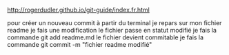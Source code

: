 http://rogerdudler.github.io/git-guide/index.fr.html

pour créer un nouveau commit à partir du terminal
je repars sur mon fichier readme
je fais une modification
le fichier passe en statut modifié
je fais la commande 
git add readme.md
le fichier devient commitable
je fais la commande 
git commit -m "fichier readme modifié"

